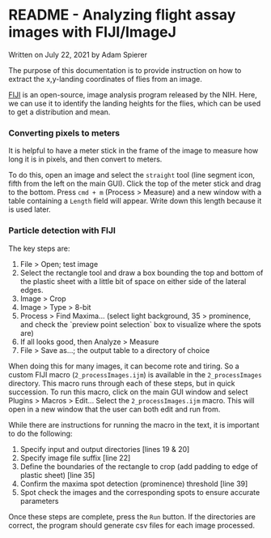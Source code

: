 # README - Analyzing flight assay images with FIJI/ImageJ

Written on July 22, 2021 by Adam Spierer

The purpose of this documentation is to provide instruction on how to extract the x,y-landing coordinates of flies from an image.

[FIJI](https://imagej.net/software/fiji/downloads) is an open-source, image analysis program released by the NIH. Here, we can use it to identify the landing heights for the flies, which can be used to get a distribution and mean.


### Converting pixels to meters

It is helpful to have a meter stick in the frame of the image to measure how long it is in pixels, and then convert to meters.

To do this, open an image and select the `straight` tool (line segment icon, fifth from the left on the main GUI). Click the top of the meter stick and drag to the bottom. Press `cmd + m` (Process > Measure) and a new window with a table containing a `Length` field will appear. Write down this length because it is used later.


### Particle detection with FIJI

The key steps are:
<ol> 
	<li>File > Open; test image</li>
	<li>Select the rectangle tool and draw a box bounding the top and bottom of the plastic sheet with a little bit of space on either side of the lateral edges.
	<li>Image > Crop</li>
	<li>Image > Type > 8-bit</li>
	<li>Process > Find Maxima... (select light background, 35 > prominence, and check the `preview point selection` box to visualize where the spots are)</li>
	<li>If all looks good, then Analyze > Measure</li>
	<li>File > Save as...; the output table to a directory of choice</li>
</ol>

When doing this for many images, it can become rote and tiring. So a custom FIJI macro (`2_processImages.ijm`) is available in the `2_processImages` directory. This macro runs through each of these steps, but in quick succession. To run this macro, click on the main GUI window and select Plugins > Macros > Edit... Select the `2_processImages.ijm` macro. This will open in a new window that the user can both edit and run from.

While there are instructions for running the macro in the text, it is important to do the following:

<ol>
	<li>Specify input and output directories [lines 19 & 20] </li>
	<li>Specify image file suffix [line 22]</li>
	<li>Define the boundaries of the rectangle to crop (add  padding to edge of plastic sheet) [line 35]</li>
	<li>Confirm the maxima spot detection (prominence) threshold [line 39]</li>
	<li>Spot check the images and the corresponding spots to ensure accurate parameters</li>
</ol>

Once these steps are complete, press the `Run` button. If the directories are correct, the program should generate csv files for each image processed.